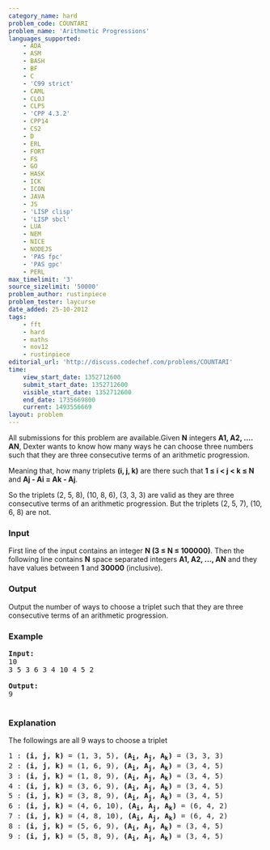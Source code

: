 ```yaml
---
category_name: hard
problem_code: COUNTARI
problem_name: 'Arithmetic Progressions'
languages_supported:
    - ADA
    - ASM
    - BASH
    - BF
    - C
    - 'C99 strict'
    - CAML
    - CLOJ
    - CLPS
    - 'CPP 4.3.2'
    - CPP14
    - CS2
    - D
    - ERL
    - FORT
    - FS
    - GO
    - HASK
    - ICK
    - ICON
    - JAVA
    - JS
    - 'LISP clisp'
    - 'LISP sbcl'
    - LUA
    - NEM
    - NICE
    - NODEJS
    - 'PAS fpc'
    - 'PAS gpc'
    - PERL
max_timelimit: '3'
source_sizelimit: '50000'
problem_author: rustinpiece
problem_tester: laycurse
date_added: 25-10-2012
tags:
    - fft
    - hard
    - maths
    - nov12
    - rustinpiece
editorial_url: 'http://discuss.codechef.com/problems/COUNTARI'
time:
    view_start_date: 1352712600
    submit_start_date: 1352712600
    visible_start_date: 1352712600
    end_date: 1735669800
    current: 1493556669
layout: problem
---
```

All submissions for this problem are available.Given **N** integers **A1, A2, …. AN**, Dexter wants to know how many ways he can choose three numbers such that they are three consecutive terms of an arithmetic progression.

Meaning that, how many triplets **(i, j, k)** are there such that **1 ≤ i &lt; j &lt; k ≤ N** and **Aj - Ai = Ak - Aj**.

So the triplets (2, 5, 8), (10, 8, 6), (3, 3, 3) are valid as they are three consecutive terms of an arithmetic
progression. But the triplets (2, 5, 7), (10, 6, 8) are not.

### Input

First line of the input contains an integer **N (3 ≤ N ≤ 100000)**. Then the following line contains **N** space separated integers **A1, A2, …, AN** and they have values between **1** and **30000** (inclusive).

### Output

Output the number of ways to choose a triplet such that they are three consecutive terms of an arithmetic progression.

### Example

<pre>
<b>Input:</b>
10
3 5 3 6 3 4 10 4 5 2

<b>Output:</b>
9

</pre>
### Explanation

The followings are all 9 ways to choose a triplet

<pre>
1 : <b>(i, j, k)</b> = (1, 3, 5), <b>(A<sub>i</sub>, A<sub>j</sub>, A<sub>k</sub>)</b> = (3, 3, 3)
2 : <b>(i, j, k)</b> = (1, 6, 9), <b>(A<sub>i</sub>, A<sub>j</sub>, A<sub>k</sub>)</b> = (3, 4, 5)
3 : <b>(i, j, k)</b> = (1, 8, 9), <b>(A<sub>i</sub>, A<sub>j</sub>, A<sub>k</sub>)</b> = (3, 4, 5)
4 : <b>(i, j, k)</b> = (3, 6, 9), <b>(A<sub>i</sub>, A<sub>j</sub>, A<sub>k</sub>)</b> = (3, 4, 5)
5 : <b>(i, j, k)</b> = (3, 8, 9), <b>(A<sub>i</sub>, A<sub>j</sub>, A<sub>k</sub>)</b> = (3, 4, 5)
6 : <b>(i, j, k)</b> = (4, 6, 10), <b>(A<sub>i</sub>, A<sub>j</sub>, A<sub>k</sub>)</b> = (6, 4, 2)
7 : <b>(i, j, k)</b> = (4, 8, 10), <b>(A<sub>i</sub>, A<sub>j</sub>, A<sub>k</sub>)</b> = (6, 4, 2)
8 : <b>(i, j, k)</b> = (5, 6, 9), <b>(A<sub>i</sub>, A<sub>j</sub>, A<sub>k</sub>)</b> = (3, 4, 5)
9 : <b>(i, j, k)</b> = (5, 8, 9), <b>(A<sub>i</sub>, A<sub>j</sub>, A<sub>k</sub>)</b> = (3, 4, 5)
</pre>